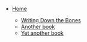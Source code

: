 - [Home](/)

  - [Writing Down the Bones](text-0001.md)
  - [Another book](text-0002.md)
  - [Yet another book](https://www.folha.uol.com.br/)

